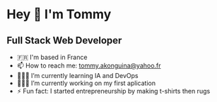 # Hey 👋 I'm Tommy
## Full Stack Web Developer

- 🇫🇷 I'm based in France
- 📫 How to reach me: tommy.akonguina@yahoo.fr
- 👨🏽‍🎓 I’m currently learning IA and DevOps
- 👨🏾‍💻 I’m currently working on my first aplication
- ⚡ Fun fact: I started entrepreneurship by making t-shirts then rugs
  
<!--
**takonguina/takonguina** is a ✨ _special_ ✨ repository because its `README.md` (this file) appears on your GitHub profile.

Here are some ideas to get you started:

- 🔭 I’m currently working on ...
- 🌱 I’m currently learning ...
- 👯 I’m looking to collaborate on ...
- 🤔 I’m looking for help with ...
- 💬 Ask me about ...
- 📫 How to reach me: ...
- 😄 Pronouns: ...
- ⚡ Fun fact: ...
-->
